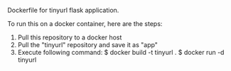 Dockerfile for tinyurl flask application.

To run this on a docker container, here are the steps:

1. Pull this repository to a docker host
2. Pull the "tinyurl" repository and save it as "app"
3. Execute following command:
$ docker build -t tinyurl .
$ docker run -d tinyurl
